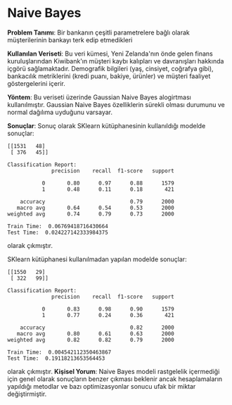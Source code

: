 # **Naive Bayes**
 **Problem Tanımı**: Bir bankanın çeşitli parametrelere bağlı olarak müşterilerinin bankayı terk edip etmedikleri
 
 **Kullanılan Veriseti**: Bu veri kümesi, Yeni Zelanda'nın önde gelen finans kuruluşlarından Kiwibank'ın müşteri kaybı kalıpları ve davranışları hakkında içgörü sağlamaktadır. Demografik bilgileri (yaş, cinsiyet, coğrafya gibi), bankacılık metriklerini (kredi puanı, bakiye, ürünler) ve müşteri faaliyet göstergelerini içerir.
 
 **Yöntem**: Bu veriseti üzerinde Gaussian Naive Bayes alogirtması kullanılmıştır. Gaussian Naive Bayes özelliklerin sürekli olması durumunu ve normal dağılıma uyduğunu varsayar.
 
 **Sonuçlar**: Sonuç olarak SKlearn kütüphanesinin kullanıldığı modelde sonuçlar: 
 ```Confusion Matrix:
 [[1531   48]
  [ 376   45]]
 
 Classification Report:
               precision    recall  f1-score   support
 
            0       0.80      0.97      0.88      1579
            1       0.48      0.11      0.18       421
 
     accuracy                           0.79      2000
    macro avg       0.64      0.54      0.53      2000
 weighted avg       0.74      0.79      0.73      2000
 
 Train Time:  0.06769418716430664
 Test Time:  0.024227142333984375
 ```
 
 olarak çıkmıştır.
 
 SKlearn kütüphanesi kullanılmadan yapılan modelde sonuçlar:
 ```Confusion Matrix:
 [[1550   29]
  [ 322   99]]
 
 Classification Report:
               precision    recall  f1-score   support
 
            0       0.83      0.98      0.90      1579
            1       0.77      0.24      0.36       421
 
     accuracy                           0.82      2000
    macro avg       0.80      0.61      0.63      2000
 weighted avg       0.82      0.82      0.79      2000
 
 Train Time:  0.004542112350463867
 Test Time:  0.19118213653564453
 ```
 olarak çıkmıştır.
 **Kişisel Yorum**: Naive Bayes modeli rastgelelik içermediği için genel olarak sonuçların benzer çıkması beklenir ancak hesaplamaların yapıldığı metodlar ve bazı optimizasyonlar sonucu ufak bir miktar değiştirmiştir.